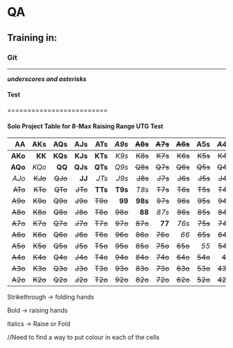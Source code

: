# QA
## Training in:
### Git
-------------------------

**_underscores and asterisks_**
#### Test 
=========================

#### **Solo Project Table for 8-Max Raising Range UTG Test**

| AA | AKs | AQs | AJs | ATs | *A9s* | ~~A8s~~ | ~~A7s~~ | ~~A6s~~ | A5s | *A4s* | ~~A3s~~ | ~~A2s~~ |
| --: | --: | --: | --: | --: | --: | --: | --: | --: | --: | --: | --: | --: |
| **AKo** | **KK** | **KQs** | **KJs** | **KTs** | *K9s* | ~~K8s~~ | ~~K7s~~ | ~~K6s~~ | ~~K5s~~ | ~~K4s~~ | ~~K3s~~ | ~~K2s~~ |
| **AQo** | *KQo* | **QQ** | **QJs** | **QTs** | *Q9s* | ~~Q8s~~ | ~~Q7s~~ | ~~Q6s~~ | ~~Q5s~~ | ~~Q4s~~ | ~~Q3s~~ | ~~Q2s~~ |
| *AJo* | ~~KJo~~ | ~~QJo~~ | **JJ** | *JTs* | *J9s* | ~~J8s~~ | ~~J7s~~ | ~~J6s~~ | ~~J5s~~ | ~~J4s~~ | ~~J3s~~ | ~~J2s~~ |
| ~~ATo~~ | ~~KTo~~ | ~~QTo~~ | ~~JTo~~ | **TTs** | **T9s** | *T8s* | ~~T7s~~ | ~~T6s~~ | ~~T5s~~ | ~~T4s~~ | ~~T3s~~ | ~~T2s~~ |
| ~~A9o~~ | ~~K9o~~ | ~~Q9o~~ | ~~J9o~~ | ~~T9o~~ | **99** | **98s** | ~~97s~~ | ~~96s~~ | ~~95s~~ | ~~94s~~ | ~~93s~~ | ~~92s~~ |
| ~~A8o~~ | ~~K8o~~ | ~~Q8o~~ | ~~J8o~~ | ~~T8o~~ | ~~98o~~ | **88** | *87s* | ~~86s~~ | ~~85s~~ | ~~84s~~ | ~~83s~~ | ~~82s~~ |
| ~~A7o~~ | ~~K7o~~ | ~~Q7o~~ | ~~J7o~~ | ~~T7o~~ | ~~97o~~ | ~~87o~~ | **77** | *76s* | ~~75s~~ | ~~74s~~ | ~~73s~~ | ~~72s~~ |
| ~~A6o~~ | ~~K6o~~ | ~~Q6o~~ | ~~J6o~~ | ~~T6o~~ | ~~96o~~ | ~~86o~~ | ~~76o~~ | *66* | ~~65s~~ | ~~64s~~ | ~~63s~~ | ~~62s~~ |
| ~~A5o~~ | ~~K5o~~ | ~~Q5o~~ | ~~J5o~~ | ~~T5o~~ | ~~95o~~ | ~~85o~~ | ~~75o~~ | ~~65o~~ | *55* | ~~54s~~ | ~~53s~~ | ~~52s~~ |
| ~~A4o~~ | ~~K4o~~ | ~~Q4o~~ | ~~J4o~~ | ~~T4o~~ | ~~94o~~ | ~~84o~~ | ~~74o~~ | ~~64o~~ | ~~54o~~ | ~~44~~ | ~~43s~~ | ~~42s~~ |
| ~~A3o~~ | ~~K3o~~ | ~~Q3o~~ | ~~J3o~~ | ~~T3o~~ | ~~93o~~ | ~~83o~~ | ~~73o~~ | ~~63o~~ | ~~53o~~ | ~~43o~~ | ~~33~~ | ~~32s~~ |
| ~~A2o~~ | ~~K2o~~ | ~~Q2o~~ | ~~J2o~~ | ~~T2o~~ | ~~92o~~ | ~~82o~~ | ~~72o~~ | ~~62o~~ | ~~52o~~ | ~~42o~~ | ~~32o~~ | ~~22~~ |


Strikethrough -> folding hands

Bold -> raising hands 

Italics -> Raise or Fold

//Need to find a way to put colour in each of the cells
